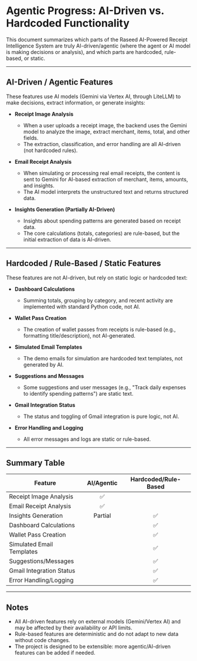 # Agentic Progress: AI-Driven vs. Hardcoded Functionality

This document summarizes which parts of the Raseed AI-Powered Receipt Intelligence System are truly AI-driven/agentic (where the agent or AI model is making decisions or analysis), and which parts are hardcoded, rule-based, or static.

---

## AI-Driven / Agentic Features

These features use AI models (Gemini via Vertex AI, through LiteLLM) to make decisions, extract information, or generate insights:

- **Receipt Image Analysis**
  - When a user uploads a receipt image, the backend uses the Gemini model to analyze the image, extract merchant, items, total, and other fields.
  - The extraction, classification, and error handling are all AI-driven (not hardcoded rules).

- **Email Receipt Analysis**
  - When simulating or processing real email receipts, the content is sent to Gemini for AI-based extraction of merchant, items, amounts, and insights.
  - The AI model interprets the unstructured text and returns structured data.

- **Insights Generation (Partially AI-Driven)**
  - Insights about spending patterns are generated based on receipt data.
  - The core calculations (totals, categories) are rule-based, but the initial extraction of data is AI-driven.

---

## Hardcoded / Rule-Based / Static Features

These features are not AI-driven, but rely on static logic or hardcoded text:

- **Dashboard Calculations**
  - Summing totals, grouping by category, and recent activity are implemented with standard Python code, not AI.

- **Wallet Pass Creation**
  - The creation of wallet passes from receipts is rule-based (e.g., formatting title/description), not AI-generated.

- **Simulated Email Templates**
  - The demo emails for simulation are hardcoded text templates, not generated by AI.

- **Suggestions and Messages**
  - Some suggestions and user messages (e.g., "Track daily expenses to identify spending patterns") are static text.

- **Gmail Integration Status**
  - The status and toggling of Gmail integration is pure logic, not AI.

- **Error Handling and Logging**
  - All error messages and logs are static or rule-based.

---

## Summary Table

| Feature                        | AI/Agentic | Hardcoded/Rule-Based |
| ------------------------------ | :--------: | :------------------: |
| Receipt Image Analysis         |     ✅     |                      |
| Email Receipt Analysis         |     ✅     |                      |
| Insights Generation            |   Partial  |         ✅           |
| Dashboard Calculations         |            |         ✅           |
| Wallet Pass Creation           |            |         ✅           |
| Simulated Email Templates      |            |         ✅           |
| Suggestions/Messages           |            |         ✅           |
| Gmail Integration Status       |            |         ✅           |
| Error Handling/Logging         |            |         ✅           |

---

## Notes
- All AI-driven features rely on external models (Gemini/Vertex AI) and may be affected by their availability or API limits.
- Rule-based features are deterministic and do not adapt to new data without code changes.
- The project is designed to be extensible: more agentic/AI-driven features can be added if needed.
